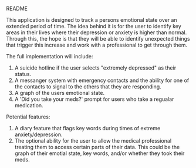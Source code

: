 README

This application is designed to track a persons emotional state over an
extended period of time. The idea behind it is for the user to identify
key areas in their lives where their depression or anxiety is higher than
normal. Through this, the hope is that they will be able to identify unexpected
things that trigger this increase and work with a professional to get through
them.

The full implementation will include:
1. A suicide hotline if the user selects "extremely depressed" as their status.
2. A messanger system with emergency contacts and the ability for one of the
contacts to signal to the others that they are responding.
3. A graph of the users emotional state.
4. A 'Did you take your meds?' prompt for users who take a regualar medication.

Potential features:
1. A diary feature that flags key words during times of extreme anxiety/depression.
2. The optional ability for the user to allow the medical professional treating them
to access certain parts of their data. This could be the graph of their emotial state, 
key words, and/or whether they took their meds.

